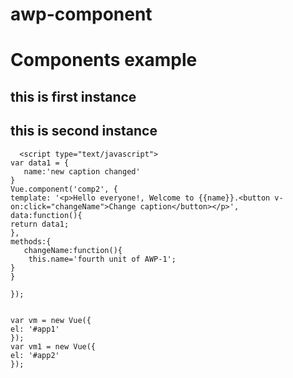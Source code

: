 # awp-component
<html>  
   <head>  
      <title>Vue.js Template</title>  
      <link rel="stylesheet" href="index.css">  
        <script src="https://cdn.jsdelivr.net/npm/vue/dist/vue.js"></script>  
    </head>  
    <body>     
	<h1>Components example</h1> 
      	<div id="app1">
  	<h2>this is first instance</h2>
	<comp2></comp2>
	</div>
	<div id="app2">
  	<h2>this is second instance</h2>
	<comp2></comp2>
	</div>

      <script type="text/javascript">  
	var data1 = {
	   name:'new caption changed'
	}
	Vue.component('comp2', {
  	template: '<p>Hello everyone!, Welcome to {{name}}.<button v-on:click="changeName">Change caption</button></p>',
	data:function(){
	return data1;
	},
	methods:{
	   changeName:function(){
		this.name='fourth unit of AWP-1';
	}
	}

	});

	
	var vm = new Vue({
  	el: '#app1'
	});
	var vm1 = new Vue({
  	el: '#app2'
	});

		
</script>
   </body>  
</html>  
